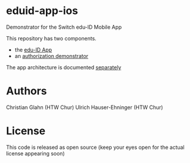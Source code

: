 # eduid-app-ios
Demonstrator for the Switch edu-ID Mobile App

This repository has two components. 

- the [edu-ID App](EduIDDemoExtension)
- an [authorization demonstrator](eduIDDemoContainer)

The app architecture is documented [separately](https://github.com/BLC-HTWChur/Mobile-EduID-Architecture)

# Authors
Christian Glahn (HTW Chur)
Ulrich Hauser-Ehninger (HTW Chur)

# License

This code is released as open source (keep your eyes open for the actual license appearing soon)

